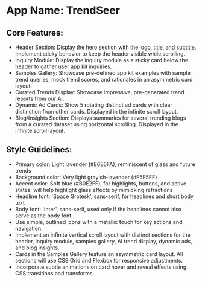 # **App Name**: TrendSeer

## Core Features:

- Header Section: Display the hero section with the logo, title, and subtitle. Implement sticky behavior to keep the header visible while scrolling.
- Inquiry Module: Display the inquiry module as a sticky card below the header to gather user app kit inquiries.
- Samples Gallery: Showcase pre-defined app kit examples with sample trend queries, mock trend scores, and rationales in an asymmetric card layout.
- Curated Trends Display: Showcase impressive, pre-generated trend reports from our AI.
- Dynamic Ad Cards: Show 5 rotating distinct ad cards with clear distinction from other cards. Displayed in the infinite scroll layout.
- Blog/Insights Section: Displays summaries for several trending blogs from a curated dataset using horizontal scrolling. Displayed in the infinite scroll layout.

## Style Guidelines:

- Primary color: Light lavender (#E6E6FA), reminiscent of glass and future trends
- Background color: Very light grayish-lavender (#F5F5FF)
- Accent color: Soft blue (#B0E2FF), for highlights, buttons, and active states; will help highlight glass effects by mimicking refractions
- Headline font: 'Space Grotesk', sans-serif, for headlines and short body text
- Body font: 'Inter', sans-serif, used only if the headlines cannot also serve as the body font
- Use simple, outlined icons with a metallic touch for key actions and navigation.
- Implement an infinite vertical scroll layout with distinct sections for the header, inquiry module, samples gallery, AI trend display, dynamic ads, and blog insights.
- Cards in the Samples Gallery feature an asymmetric card layout.  All sections will use CSS Grid and Flexbox for responsive adjustments.
- Incorporate subtle animations on card hover and reveal effects using CSS transitions and transforms.